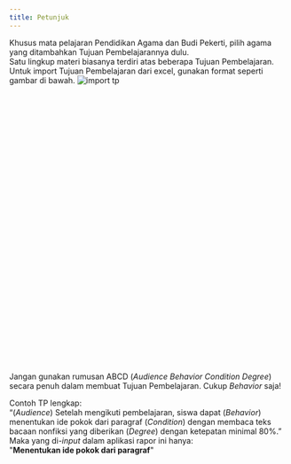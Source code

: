 ```yaml
---
title: Petunjuk
---
```


Khusus mata pelajaran Pendidikan Agama dan Budi Pekerti, pilih agama yang ditambahkan Tujuan Pembelajarannya dulu.<br>
Satu lingkup materi biasanya terdiri atas beberapa Tujuan Pembelajaran.<br>
Untuk import Tujuan Pembelajaran dari excel, gunakan format seperti gambar di bawah.
![import tp](/importtp.png)

<div role="alert" class="alert alert-warning">
  <svg xmlns="http://www.w3.org/2000/svg" class="h-6 w-6 shrink-0 stroke-current" fill="none" viewBox="0 0 24 24">
    <path stroke-linecap="round" stroke-linejoin="round" stroke-width="2" d="M12 9v2m0 4h.01m-6.938 4h13.856c1.54 0 2.502-1.667 1.732-3L13.732 4c-.77-1.333-2.694-1.333-3.464 0L3.34 16c-.77 1.333.192 3 1.732 3z" />
  </svg>
  <span>Jangan gunakan rumusan ABCD (<i>Audience Behavior Condition Degree</i>) secara penuh dalam membuat Tujuan Pembelajaran. Cukup <i>Behavior</i> saja!</span>
</div>

Contoh TP lengkap:<br>
“<span class="text-primary">(<i>Audience</i>) Setelah mengikuti pembelajaran, siswa dapat</span> <span class="text-secondary">(<i>Behavior</i>) menentukan ide pokok dari paragraf</span> <span class="text-warning">(<i>Condition</i>) dengan membaca teks bacaan nonfiksi yang diberikan</span> <span class="text-info">(<i>Degree</i>) dengan ketepatan minimal 80%.</span>”<br>
Maka yang di-_input_ dalam aplikasi rapor ini hanya:<br>
"**Menentukan ide pokok dari paragraf**"

